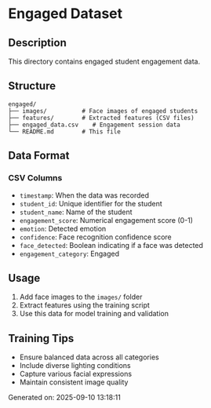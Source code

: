 # Engaged Dataset

## Description
This directory contains engaged student engagement data.

## Structure
```
engaged/
├── images/          # Face images of engaged students
├── features/        # Extracted features (CSV files)
├── engaged_data.csv    # Engagement session data
└── README.md        # This file
```

## Data Format

### CSV Columns
- `timestamp`: When the data was recorded
- `student_id`: Unique identifier for the student
- `student_name`: Name of the student
- `engagement_score`: Numerical engagement score (0-1)
- `emotion`: Detected emotion
- `confidence`: Face recognition confidence score
- `face_detected`: Boolean indicating if a face was detected
- `engagement_category`: Engaged

## Usage
1. Add face images to the `images/` folder
2. Extract features using the training script
3. Use this data for model training and validation

## Training Tips
- Ensure balanced data across all categories
- Include diverse lighting conditions
- Capture various facial expressions
- Maintain consistent image quality

Generated on: 2025-09-10 13:18:11
